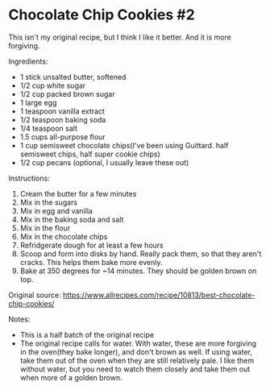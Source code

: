 # Chocolate Chip Cookies #2

This isn't my original recipe, but I think I like it better.  And it is more forgiving.

Ingredients:
* 1 stick unsalted butter, softened
* 1/2 cup white sugar
* 1/2 cup packed brown sugar
* 1 large egg
* 1 teaspoon vanilla extract
* 1/2 teaspoon baking soda
* 1/4 teaspoon salt
* 1.5 cups all-purpose flour
* 1 cup semisweet chocolate chips(I've been using Guittard. half semisweet chips, half super cookie chips)
* 1/2 cup pecans (optional, I usually leave these out)

Instructions:
1. Cream the butter for a few minutes
1. Mix in the sugars
1. Mix in egg and vanilla
1. Mix in the baking soda and salt
1. Mix in the flour
1. Mix in the chocolate chips
1. Refridgerate dough for at least a few hours
1. Scoop and form into disks by hand.  Really pack them, so that they aren't cracks.  This helps them bake more evenly.
1. Bake at 350 degrees for ~14 minutes.  They should be golden brown on top.

Original source: https://www.allrecipes.com/recipe/10813/best-chocolate-chip-cookies/

Notes:
* This is a half batch of the original recipe
* The original recipe calls for water.  With water, these are more forgiving in the oven(they bake longer), and don't brown as well.  If using water, take them out of the oven when they are still relatively pale. I like them without water, but you need to watch them closely and take them out when more of a golden brown.
